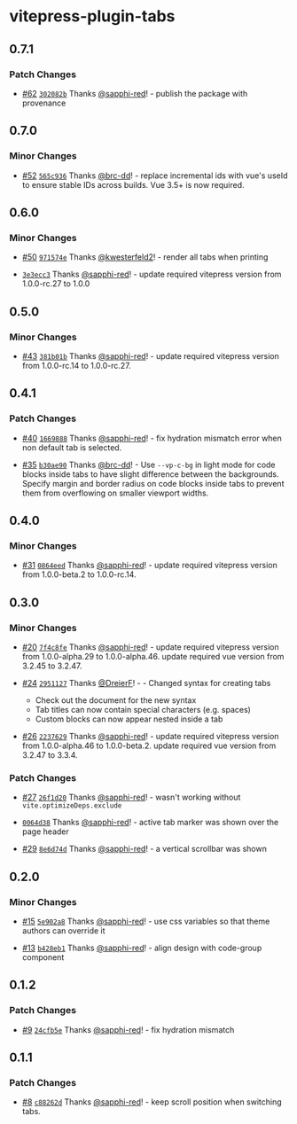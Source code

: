# vitepress-plugin-tabs

## 0.7.1

### Patch Changes

- [#62](https://github.com/sapphi-red/vitepress-plugins/pull/62) [`302082b`](https://github.com/sapphi-red/vitepress-plugins/commit/302082b15113ec7ac2f470e0ac8566cc9ef4d6a0) Thanks [@sapphi-red](https://github.com/sapphi-red)! - publish the package with provenance

## 0.7.0

### Minor Changes

- [#52](https://github.com/sapphi-red/vitepress-plugins/pull/52) [`565c936`](https://github.com/sapphi-red/vitepress-plugins/commit/565c9367221da5e738207f3980357c3067f68f21) Thanks [@brc-dd](https://github.com/brc-dd)! - replace incremental ids with vue's useId to ensure stable IDs across builds.
  Vue 3.5+ is now required.

## 0.6.0

### Minor Changes

- [#50](https://github.com/sapphi-red/vitepress-plugins/pull/50) [`971574e`](https://github.com/sapphi-red/vitepress-plugins/commit/971574e5e63ab7838255a7f2ca224a7f09236e6f) Thanks [@kwesterfeld2](https://github.com/kwesterfeld2)! - render all tabs when printing

- [`3e3ecc3`](https://github.com/sapphi-red/vitepress-plugins/commit/3e3ecc306fd72d2f3640cc741a0abd9ca59e4ffd) Thanks [@sapphi-red](https://github.com/sapphi-red)! - update required vitepress version from 1.0.0-rc.27 to 1.0.0

## 0.5.0

### Minor Changes

- [#43](https://github.com/sapphi-red/vitepress-plugins/pull/43) [`381b01b`](https://github.com/sapphi-red/vitepress-plugins/commit/381b01bc4f4277bb14a26ea6d07ba94325d0b477) Thanks [@sapphi-red](https://github.com/sapphi-red)! - update required vitepress version from 1.0.0-rc.14 to 1.0.0-rc.27.

## 0.4.1

### Patch Changes

- [#40](https://github.com/sapphi-red/vitepress-plugins/pull/40) [`1669888`](https://github.com/sapphi-red/vitepress-plugins/commit/166988814c77e6e2b982bd40d848dfae4f5f0f32) Thanks [@sapphi-red](https://github.com/sapphi-red)! - fix hydration mismatch error when non default tab is selected.

- [#35](https://github.com/sapphi-red/vitepress-plugins/pull/35) [`b30ae90`](https://github.com/sapphi-red/vitepress-plugins/commit/b30ae9011a83cc76248c29ff2154240a4db43a5b) Thanks [@brc-dd](https://github.com/brc-dd)! - Use `--vp-c-bg` in light mode for code blocks inside tabs to have slight difference between the backgrounds.
  Specify margin and border radius on code blocks inside tabs to prevent them from overflowing on smaller viewport widths.

## 0.4.0

### Minor Changes

- [#31](https://github.com/sapphi-red/vitepress-plugins/pull/31) [`0864eed`](https://github.com/sapphi-red/vitepress-plugins/commit/0864eed9f406374f16fef159513ec0b1760d8460) Thanks [@sapphi-red](https://github.com/sapphi-red)! - update required vitepress version from 1.0.0-beta.2 to 1.0.0-rc.14.

## 0.3.0

### Minor Changes

- [#20](https://github.com/sapphi-red/vitepress-plugins/pull/20) [`7f4c8fe`](https://github.com/sapphi-red/vitepress-plugins/commit/7f4c8fe683650f6e8b82addc92c187fe07801fd4) Thanks [@sapphi-red](https://github.com/sapphi-red)! - update required vitepress version from 1.0.0-alpha.29 to 1.0.0-alpha.46. update required vue version from 3.2.45 to 3.2.47.

- [#24](https://github.com/sapphi-red/vitepress-plugins/pull/24) [`2951127`](https://github.com/sapphi-red/vitepress-plugins/commit/2951127dd0d4ade93d3d684bc26838f58b9068b8) Thanks [@DreierF](https://github.com/DreierF)! - - Changed syntax for creating tabs

  - Check out the document for the new syntax
  - Tab titles can now contain special characters (e.g. spaces)
  - Custom blocks can now appear nested inside a tab

- [#26](https://github.com/sapphi-red/vitepress-plugins/pull/26) [`2237629`](https://github.com/sapphi-red/vitepress-plugins/commit/2237629bf48a9013dc9d7fed508819af959188c4) Thanks [@sapphi-red](https://github.com/sapphi-red)! - update required vitepress version from 1.0.0-alpha.46 to 1.0.0-beta.2. update required vue version from 3.2.47 to 3.3.4.

### Patch Changes

- [#27](https://github.com/sapphi-red/vitepress-plugins/pull/27) [`26f1d20`](https://github.com/sapphi-red/vitepress-plugins/commit/26f1d20301ccaee0b11ed5c87e8c06f7bf1d6901) Thanks [@sapphi-red](https://github.com/sapphi-red)! - wasn't working without `vite.optimizeDeps.exclude`

- [`0064d38`](https://github.com/sapphi-red/vitepress-plugins/commit/0064d386289bc07a5893240eae9e45b4c2d898d5) Thanks [@sapphi-red](https://github.com/sapphi-red)! - active tab marker was shown over the page header

- [#29](https://github.com/sapphi-red/vitepress-plugins/pull/29) [`8e6d74d`](https://github.com/sapphi-red/vitepress-plugins/commit/8e6d74d1fd466476ae29efbfee737d43bba4c39b) Thanks [@sapphi-red](https://github.com/sapphi-red)! - a vertical scrollbar was shown

## 0.2.0

### Minor Changes

- [#15](https://github.com/sapphi-red/vitepress-plugins/pull/15) [`5e902a8`](https://github.com/sapphi-red/vitepress-plugins/commit/5e902a8fba33c7cb8db2b6e079d9d89ebaab9943) Thanks [@sapphi-red](https://github.com/sapphi-red)! - use css variables so that theme authors can override it

- [#13](https://github.com/sapphi-red/vitepress-plugins/pull/13) [`b428eb1`](https://github.com/sapphi-red/vitepress-plugins/commit/b428eb159b1b80ab64f3421a16c8219c00c5e5b9) Thanks [@sapphi-red](https://github.com/sapphi-red)! - align design with code-group component

## 0.1.2

### Patch Changes

- [#9](https://github.com/sapphi-red/vitepress-plugins/pull/9) [`24cfb5e`](https://github.com/sapphi-red/vitepress-plugins/commit/24cfb5ee76bd0eceb7b70c36c144210e020e80bf) Thanks [@sapphi-red](https://github.com/sapphi-red)! - fix hydration mismatch

## 0.1.1

### Patch Changes

- [#8](https://github.com/sapphi-red/vitepress-plugins/pull/8) [`c88262d`](https://github.com/sapphi-red/vitepress-plugins/commit/c88262d835f5a77fdcd978492ee88df5f5557268) Thanks [@sapphi-red](https://github.com/sapphi-red)! - keep scroll position when switching tabs.
